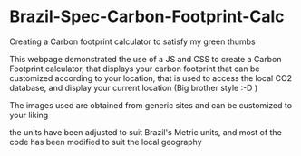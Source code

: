 # Brazil-Spec-Carbon-Footprint-Calc

Creating a Carbon footprint calculator to satisfy my green thumbs

This webpage demonstrated the use of a JS and CSS to create a Carbon Footprint calculator, that displays your carbon footprint that can be customized according to your location, that is used to access the local CO2 database, and display your current location (Big brother style :-D )

The images used are obtained from generic sites and can be customized to your liking

the units have been adjusted to suit Brazil's Metric units, and most of the code has been modified to suit the local geography
